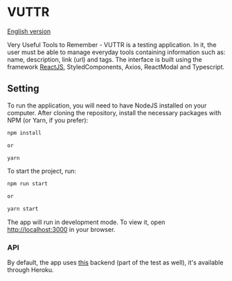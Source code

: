# VUTTR

[English version](README-en.md)

Very Useful Tools to Remember - VUTTR is a testing application. In it, the user must be able to manage everyday tools containing information such as: name, description, link (url) and tags. The interface is built using the framework [ReactJS](https://reactjs.org/), StyledComponents, Axios, ReactModal and Typescript.

## Setting

To run the application, you will need to have NodeJS installed on your computer. After cloning the repository, install the necessary packages with NPM (or Yarn, if you prefer):

```bash
npm install

or

yarn
```

To start the project, run:

```bash
npm run start

or

yarn start
```

The app will run in development mode. To view it, open [http://localhost:3000](http://localhost:3000) in your browser.

### API

By default, the app uses [this](https://github.com/caiodomingues/vuttr-backend) backend (part of the test as well), it's available through Heroku.

